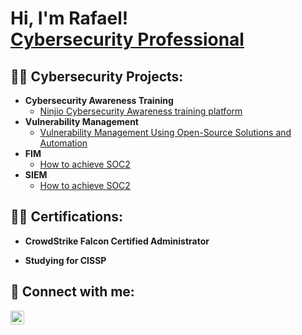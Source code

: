 <h1>Hi, I'm Rafael! <br/><a href="https://github.com/rafaelgpereira1"> <a href="https://www.linkedin.com/in/rafaelgpereira/">Cybersecurity Professional</a></h1>

<h2>👨‍💻 Cybersecurity Projects:</h2>

- <b>Cybersecurity Awareness Training</b>
  - [Ninjio Cybersecurity Awareness training platform](https://github.com/rafaelgpereira1/CybersecurityAwarenessLab )
- <b>Vulnerability Management</b>
  - [Vulnerability Management Using Open-Source Solutions and Automation](https://github.com/rafaelgpereira1/VulnerabilityLab)
- <b> FIM </b>
  - [How to achieve SOC2](https://github.com/rafaelgpereira1/FIM)
- <b> SIEM </b>
  - [How to achieve SOC2](https://github.com/rafaelgpereira1/SIEM)
 
<h2>👨‍💻 Certifications:</h2>

- <b>CrowdStrike Falcon Certified Administrator</b>

- <b>Studying for CISSP</b>


<!---<h2>📺 Popular YouTube Videos</h2>

- [How to get into Cybersecurity Starting From Zero](https://www.youtube.com/watch?v=a83ASGn_V_s)--->

<h2> 🤳 Connect with me:</h2>


[<img align="left" alt="JoshMadakor | LinkedIn" width="22px" src="https://cdn.jsdelivr.net/npm/simple-icons@v3/icons/linkedin.svg" />][linkedin]


[linkedin]: https://linkedin.com/in/rafaelgpereira

<!--
**joshmadakor1/joshmadakor1** is a ✨ _special_ ✨ repository because its `README.md` (this file) appears on your GitHub profile.

Here are some ideas to get you started:

- 🔭 I’m currently working on ...
- 🌱 I’m currently learning ...
- 👯 I’m looking to collaborate on ...
- 🤔 I’m looking for help with ...
- 💬 Ask me about ...
- 📫 How to reach me: ...
- 😄 Pronouns: ...
- ⚡ Fun fact: ...
-->
